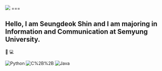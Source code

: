 <img src="https://capsule-render.vercel.app/api?type=waving&color=00BFFF&height=450&section=header&text=HELLO,%20WORLD!&fontSize=55&fontColor=FFFFFF" />
===

## Hello, I am Seungdeok Shin and I am majoring in Information and Communication at Semyung University.

 👋
 💻
<p> 
<img alt="Python" src ="https://img.shields.io/badge/Python-3776AB.svg?&style=for-the-badge&logo=Python&logoColor=yellow"/>
<img alt="C%2B%2B" src="https://img.shields.io/badge/C++-00599C?style=for-the-badge&logo=C%2B%2B&logoColor=white"/>
<img alt="Java" src="https://img.shields.io/badge/Java-007396?style=for-the-badge&logo=Java&logoColor=red"/>

</p>
